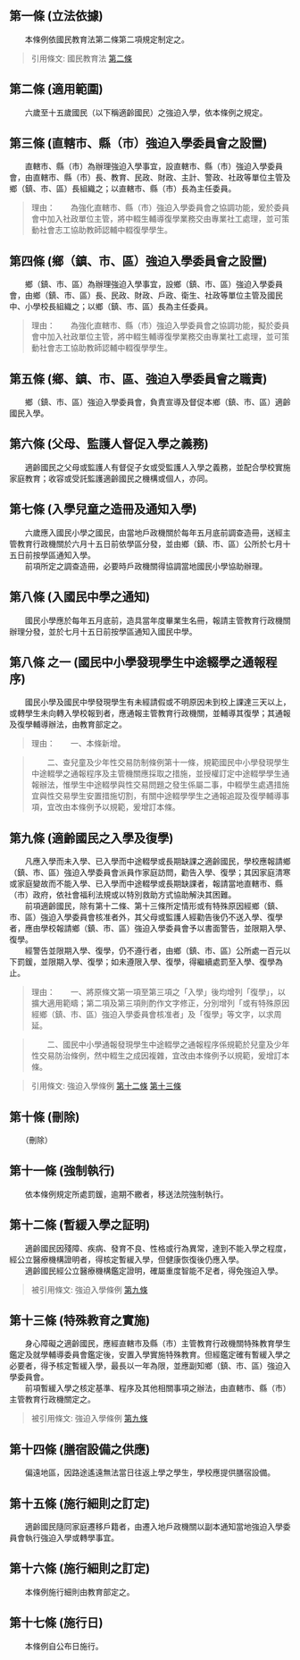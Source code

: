 第一條 (立法依據)
-----------------
　　本條例依國民教育法第二條第二項規定制定之。  
> 引用條文: 國民教育法 [第二條](../../教育/國民教育/國民教育法.md#第二條-入學年齡)



第二條 (適用範圍)
-----------------
　　六歲至十五歲國民（以下稱適齡國民）之強迫入學，依本條例之規定。  


第三條 (直轄市、縣（市）強迫入學委員會之設置)
---------------------------------------------
　　直轄市、縣（市）為辦理強迫入學事宜，設直轄市、縣（市）強迫入學委員會，由直轄市、縣（市）長、教育、民政、財政、主計、警政、社政等單位主管及鄉（鎮、市、區）長組織之；以直轄市、縣（市）長為主任委員。  
> 理由：　　為強化直轄市、縣（市）強迫入學委員會之協調功能，爰於委員會中加入社政單位主管，將中輟生輔導復學業務交由專業社工處理，並可策動社會志工協助教師認輔中輟復學學生。



第四條 (鄉（鎮、市、區）強迫入學委員會之設置)
---------------------------------------------
　　鄉（鎮、市、區）為辦理強迫入學事宜，設鄉（鎮、市、區）強迫入學委員會，由鄉（鎮、市、區）長、民政、財政、戶政、衛生、社政等單位主管及國民中、小學校長組織之；以鄉（鎮、市、區）長為主任委員。  
> 理由：　　為強化直轄市、縣（市）強迫入學委員會之協調功能，擬於委員會中加入社政單位主管，將中輟生輔導復學業務交由專業社工處理，並可策動社會志工協助教師認輔中輟復學學生。



第五條 (鄉、鎮、市、區、強迫入學委員會之職責)
---------------------------------------------
　　鄉（鎮、市、區）強迫入學委員會，負責宣導及督促本鄉（鎮、市、區）適齡國民入學。  


第六條 (父母、監護人督促入學之義務)
-----------------------------------
　　適齡國民之父母或監護人有督促子女或受監護人入學之義務，並配合學校實施家庭教育；收容或受託監護適齡國民之機構或個人，亦同。  


第七條 (入學兒童之造冊及通知入學)
---------------------------------
　　六歲應入國民小學之國民，由當地戶政機關於每年五月底前調查造冊，送經主管教育行政機關於六月十五日前依學區分發，並由鄉（鎮、市、區）公所於七月十五日前按學區通知入學。  
　　前項所定之調查造冊，必要時戶政機關得協調當地國民小學協助辦理。  


第八條 (入國民中學之通知)
-------------------------
　　國民小學應於每年五月底前，造具當年度畢業生名冊，報請主管教育行政機關辦理分發，並於七月十五日前按學區通知入國民中學。  


第八條 之一 (國民中小學發現學生中途輟學之通報程序)
--------------------------------------------------
　　國民小學及國民中學發現學生有未經請假或不明原因未到校上課達三天以上，或轉學生未向轉入學校報到者，應通報主管教育行政機關，並輔導其復學；其通報及復學輔導辦法，由教育部定之。  
> 理由：　　一、本條新增。

> 　　二、查兒童及少年性交易防制條例第十一條，規範國民中小學發現學生中途輟學之通報程序及主管機關應採取之措施，並授權訂定中途輟學學生通報辦法，惟學生中途輟學與性交易問題之發生係屬二事，中輟學生處遇措施宜與性交易學生安置措施切割，有關中途輟學學生之通報追蹤及復學輔導事項，宜改由本條例予以規範，爰增訂本條。



第九條 (適齡國民之入學及復學)
-----------------------------
　　凡應入學而未入學、已入學而中途輟學或長期缺課之適齡國民，學校應報請鄉（鎮、市、區）強迫入學委員會派員作家庭訪問，勸告入學、復學；其因家庭清寒或家庭變故而不能入學、已入學而中途輟學或長期缺課者，報請當地直轄市、縣（市）政府，依社會福利法規或以特別救助方式協助解決其困難。  
　　前項適齡國民，除有第十二條、第十三條所定情形或有特殊原因經鄉（鎮、市、區）強迫入學委員會核准者外，其父母或監護人經勸告後仍不送入學、復學者，應由學校報請鄉（鎮、市、區）強迫入學委員會予以書面警告，並限期入學、復學。  
　　經警告並限期入學、復學，仍不遵行者，由鄉（鎮、市、區）公所處一百元以下罰鍰，並限期入學、復學；如未遵限入學、復學，得繼續處罰至入學、復學為止。  
> 理由：　　一、將原條文第一項至第三項之「入學」後均增列「復學」，以擴大適用範疇；第二項及第三項則酌作文字修正，分別增列「或有特殊原因經鄉（鎮、市、區）強迫入學委員會核准者」及「復學」等文字，以求周延。

> 　　二、國民中小學通報發現學生中途輟學之通報程序係規範於兒童及少年性交易防治條例，然中輟生之成因複雜，宜改由本條例予以規範，爰增訂本條。

> 引用條文: 強迫入學條例 [第十二條](../../教育/國民教育/強迫入學條例.md#第十二條-暫緩入學之証明) [第十三條](../../教育/國民教育/強迫入學條例.md#第十三條-特殊教育之實施)



第十條 (刪除)
-------------
　　（刪除）  


第十一條 (強制執行)
-------------------
　　依本條例規定所處罰鍰，逾期不繳者，移送法院強制執行。  


第十二條 (暫緩入學之証明)
-------------------------
　　適齡國民因殘障、疾病、發育不良、性格或行為異常，達到不能入學之程度，經公立醫療機構證明者，得核定暫緩入學，但健康恢復後仍應入學。  
　　適齡國民經公立醫療機構鑑定證明，確屬重度智能不足者，得免強迫入學。  
> 被引用條文: 強迫入學條例 [第九條](../../教育/國民教育/強迫入學條例.md#第九條-適齡國民之入學及復學)



第十三條 (特殊教育之實施)
-------------------------
　　身心障礙之適齡國民，應經直轄市及縣（市）主管教育行政機關特殊教育學生鑑定及就學輔導委員會鑑定後，安置入學實施特殊教育。但經鑑定確有暫緩入學之必要者，得予核定暫緩入學，最長以一年為限，並應副知鄉（鎮、市、區）強迫入學委員會。  
　　前項暫緩入學之核定基準、程序及其他相關事項之辦法，由直轄市、縣（市）主管教育行政機關定之。  
> 被引用條文: 強迫入學條例 [第九條](../../教育/國民教育/強迫入學條例.md#第九條-適齡國民之入學及復學)



第十四條 (膳宿設備之供應)
-------------------------
　　偏遠地區，因路途遙遠無法當日往返上學之學生，學校應提供膳宿設備。  


第十五條 (施行細則之訂定)
-------------------------
　　適齡國民隨同家庭遷移戶籍者，由遷入地戶政機關以副本通知當地強迫入學委員會執行強迫入學或轉學事宜。  


第十六條 (施行細則之訂定)
-------------------------
　　本條例施行細則由教育部定之。  


第十七條 (施行日)
-----------------
　　本條例自公布日施行。